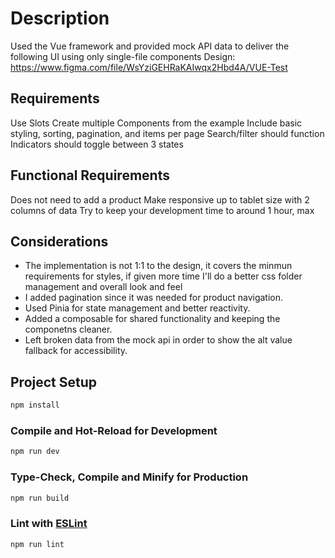 # Description

Used the Vue framework and provided mock API data to deliver the following UI using only single-file components
Design: https://www.figma.com/file/WsYziGEHRaKAIwqx2Hbd4A/VUE-Test

## Requirements
Use Slots
Create multiple Components from the example
Include basic styling, sorting, pagination, and items per page
Search/filter should function
Indicators should toggle between 3 states


## Functional Requirements
Does not need to add a product
Make responsive up to tablet size with 2 columns of data
Try to keep your development time to around 1 hour, max

## Considerations
- The implementation is not 1:1 to the design, it covers the minmun requirements for styles, if given more time I'll do a better css folder management and overall look and feel
- I added pagination since it was needed for product navigation.
- Used Pinia for state management and better reactivity.
- Added a composable for shared functionality and keeping the componetns cleaner.
- Left broken data from the mock api in order to show the alt value fallback for accessibility.

## Project Setup

```sh
npm install
```

### Compile and Hot-Reload for Development

```sh
npm run dev
```

### Type-Check, Compile and Minify for Production

```sh
npm run build
```

### Lint with [ESLint](https://eslint.org/)

```sh
npm run lint
```
